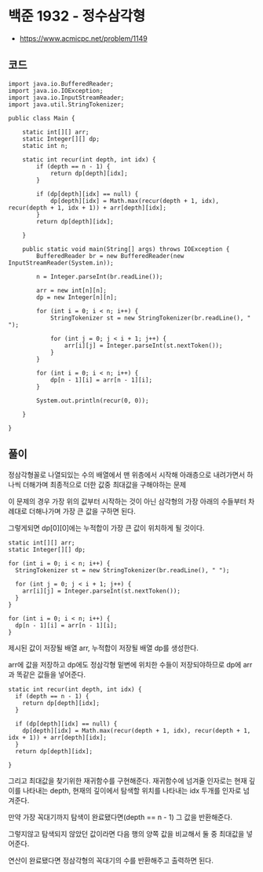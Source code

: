 # 백준 1932 - 정수삼각형
- https://www.acmicpc.net/problem/1149

## 코드
```
import java.io.BufferedReader;
import java.io.IOException;
import java.io.InputStreamReader;
import java.util.StringTokenizer;

public class Main {

	static int[][] arr;
	static Integer[][] dp;
	static int n;

	static int recur(int depth, int idx) {
		if (depth == n - 1) {
			return dp[depth][idx];
		}

		if (dp[depth][idx] == null) {
			dp[depth][idx] = Math.max(recur(depth + 1, idx), recur(depth + 1, idx + 1)) + arr[depth][idx];
		}
		return dp[depth][idx];

	}

	public static void main(String[] args) throws IOException {
		BufferedReader br = new BufferedReader(new InputStreamReader(System.in));

		n = Integer.parseInt(br.readLine());

		arr = new int[n][n];
		dp = new Integer[n][n];

		for (int i = 0; i < n; i++) {
			StringTokenizer st = new StringTokenizer(br.readLine(), " ");

			for (int j = 0; j < i + 1; j++) {
				arr[i][j] = Integer.parseInt(st.nextToken());
			}
		}

		for (int i = 0; i < n; i++) {
			dp[n - 1][i] = arr[n - 1][i];
		}
		
		System.out.println(recur(0, 0));

	}

}
```

## 풀이
정삼각형꼴로 나열되있는 수의 배열에서 맨 위층에서 시작해 아래층으로 내려가면서 하나씩 더해가며 최종적으로 더한 값중 최대값을 구해야하는 문제

이 문제의 경우 가장 위의 값부터 시작하는 것이 아닌 삼각형의 가장 아래의 수들부터 차례대로 더해나가며 가장 큰 값을 구하면 된다. 

그렇게되면 dp[0][0]에는 누적합이 가장 큰 값이 위치하게 될 것이다.

```	
static int[][] arr;
static Integer[][] dp;

for (int i = 0; i < n; i++) {
  StringTokenizer st = new StringTokenizer(br.readLine(), " ");

  for (int j = 0; j < i + 1; j++) {
    arr[i][j] = Integer.parseInt(st.nextToken());
  }
}

for (int i = 0; i < n; i++) {
  dp[n - 1][i] = arr[n - 1][i];
}
```
제시된 값이 저장될 배열 arr, 누적합이 저장될 배열 dp를 생성한다.

arr에 값을 저장하고 dp에도 정삼각형 밑변에 위치한 수들이 저장되야하므로 dp에 arr과 똑같은 값들을 넣어준다.

```
static int recur(int depth, int idx) {
  if (depth == n - 1) {
    return dp[depth][idx];
  }

  if (dp[depth][idx] == null) {
    dp[depth][idx] = Math.max(recur(depth + 1, idx), recur(depth + 1, idx + 1)) + arr[depth][idx];
  }
  return dp[depth][idx];

}
```
그리고 최대값을 찾기위한 재귀함수를 구현해준다. 재귀함수에 넘겨줄 인자로는 현재 깊이를 나타내는 depth, 
현재의 깊이에서 탐색할 위치를 나타내는 idx 두개를 인자로 넘겨준다.

만약 가장 꼭대기까지 탐색이 완료됐다면(depth == n - 1) 그 값을 반환해준다.

그렇지않고 탐색되지 않았던 값이라면 다음 행의 양쪽 값을 비교해서 둘 중 최대값을 넣어준다.

연산이 완료됐다면 정삼각형의 꼭대기의 수를 반환해주고 출력하면 된다.


